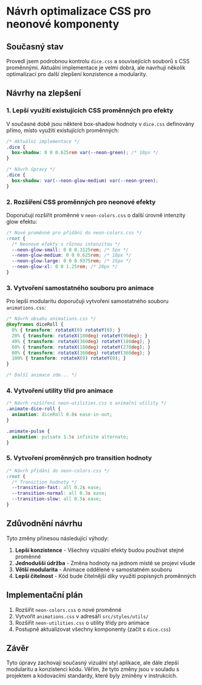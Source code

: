 # Návrh optimalizace CSS pro neonové komponenty

## Současný stav

Provedl jsem podrobnou kontrolu `dice.css` a souvisejících souborů s CSS proměnnými. Aktuální implementace je velmi dobrá, ale navrhuji několik optimalizací pro další zlepšení konzistence a modularity.

## Návrhy na zlepšení

### 1. Lepší využití existujících CSS proměnných pro efekty

V současné době jsou některé box-shadow hodnoty v `dice.css` definovány přímo, místo využití existujících proměnných:

```css
/* Aktuální implementace */
.dice {
  box-shadow: 0 0 0.625rem var(--neon-green); /* 10px */
}

/* Návrh úpravy */
.dice {
  box-shadow: var(--neon-glow-medium) var(--neon-green);
}
```

### 2. Rozšíření CSS proměnných pro neonové efekty

Doporučuji rozšířit proměnné v `neon-colors.css` o další úrovně intenzity glow efektu:

```css
/* Nové proměnné pro přidání do neon-colors.css */
:root {
  /* Neonové efekty s různou intenzitou */
  --neon-glow-small: 0 0 0.3125rem; /* 5px */
  --neon-glow-medium: 0 0 0.625rem; /* 10px */
  --neon-glow-large: 0 0 0.9375rem; /* 15px */
  --neon-glow-xl: 0 0 1.25rem; /* 20px */
}
```

### 3. Vytvoření samostatného souboru pro animace

Pro lepší modularitu doporučuji vytvoření samostatného souboru `animations.css`:

```css
/* Návrh obsahu animations.css */
@keyframes diceRoll {
  0% { transform: rotateX(0) rotateY(0); }
  20% { transform: rotateX(180deg) rotateY(90deg); }
  40% { transform: rotateX(360deg) rotateY(180deg); }
  60% { transform: rotateX(180deg) rotateY(270deg); }
  80% { transform: rotateX(360deg) rotateY(360deg); }
  100% { transform: rotateX(0) rotateY(0); }
}

/* Další animace zde... */
```

### 4. Vytvoření utility tříd pro animace

```css
/* Návrh rozšíření neon-utilities.css o animační utility */
.animate-dice-roll {
  animation: diceRoll 0.8s ease-in-out;
}

.animate-pulse {
  animation: pulsate 1.5s infinite alternate;
}
```

### 5. Vytvoření proměnných pro transition hodnoty

```css
/* Návrh přidání do neon-colors.css */
:root {
  /* Transition hodnoty */
  --transition-fast: all 0.2s ease;
  --transition-normal: all 0.3s ease;
  --transition-slow: all 0.5s ease;
}
```

## Zdůvodnění návrhu

Tyto změny přinesou následující výhody:

1. **Lepší konzistence** - Všechny vizuální efekty budou používat stejné proměnné
2. **Jednodušší údržba** - Změna hodnoty na jednom místě se projeví všude
3. **Větší modularita** - Animace oddělené v samostatném souboru
4. **Lepší čitelnost** - Kód bude čitelnější díky využití popisných proměnných

## Implementační plán

1. Rozšířit `neon-colors.css` o nové proměnné
2. Vytvořit `animations.css` v adresáři `src/styles/utils/`
3. Rozšířit `neon-utilities.css` o utility třídy pro animace
4. Postupně aktualizovat všechny komponenty (začít s `dice.css`)

## Závěr

Tyto úpravy zachovají současný vizuální styl aplikace, ale dále zlepší modularitu a konzistenci kódu. Věřím, že tyto změny jsou v souladu s projektem a kódovacími standardy, které byly zmíněny v instrukcích.
